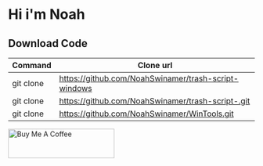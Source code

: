 # Hi i'm Noah

## Download Code

| Command | Clone url |
| --- | --- |
| git clone | https://github.com/NoahSwinamer/trash-script-windows |
| git clone | https://github.com/NoahSwinamer/trash-script-.git |
| git clone | https://github.com/NoahSwinamer/WinTools.git

<a href="https://www.buymeacoffee.com/noahswinamer" target="_blank"><img src="https://cdn.buymeacoffee.com/buttons/v2/default-blue.png" alt="Buy Me A Coffee" style="height: 60px !important;width: 217px !important;" ></a>

<script type="text/javascript" src="https://cdnjs.buymeacoffee.com/1.0.0/button.prod.min.js" data-name="bmc-button" data-slug="noahswinamer" data-color="#5F7FFF" data-emoji="🥛"  data-font="Cookie" data-text="Buy me a milk" data-outline-color="#000000" data-font-color="#ffffff" data-coffee-color="#FFDD00" ></script>
